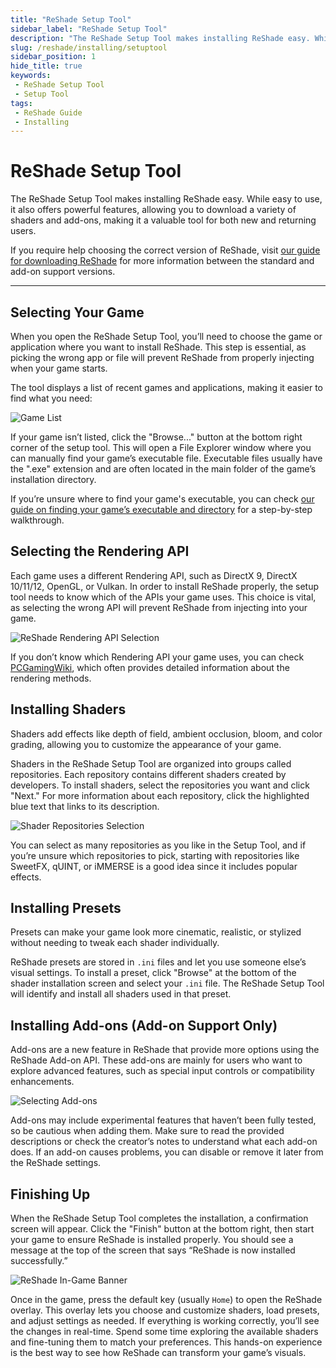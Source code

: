 ```yaml
---
title: "ReShade Setup Tool"
sidebar_label: "ReShade Setup Tool"
description: "The ReShade Setup Tool makes installing ReShade easy. While easy to use, it also offers powerful features, allowing you to download a variety of shaders and add-ons."
slug: /reshade/installing/setuptool
sidebar_position: 1
hide_title: true
keywords: 
 - ReShade Setup Tool
 - Setup Tool
tags:
 - ReShade Guide
 - Installing
---
```


# ReShade Setup Tool 

The ReShade Setup Tool makes installing ReShade easy. While easy to use, it also offers powerful features, allowing you to download a variety of shaders and add-ons, making it a valuable tool for both new and returning users.

If you require help choosing the correct version of ReShade, visit [our guide for downloading ReShade](../downloading) for more information between the standard and add-on support versions.

---

## Selecting Your Game
When you open the ReShade Setup Tool, you’ll need to choose the game or application where you want to install ReShade. This step is essential, as picking the wrong app or file will prevent ReShade from properly injecting when your game starts. 

The tool displays a list of recent games and applications, making it easier to find what you need:

![Game List](https://assets.martysmods.com/additionalguides/reshade/setupgamelist.webp)

If your game isn’t listed, click the "Browse..." button at the bottom right corner of the setup tool. This will open a File Explorer window where you can manually find your game’s executable file. Executable files usually have the ".exe" extension and are often located in the main folder of the game’s installation directory.

If you’re unsure where to find your game's executable, you can check [our guide on finding your game’s executable and directory](/additionalguides/03findgameexecutable) for a step-by-step walkthrough.

## Selecting the Rendering API
Each game uses a different Rendering API, such as DirectX 9, DirectX 10/11/12, OpenGL, or Vulkan. In order to install ReShade properly, the setup tool needs to know which of the APIs your game uses. This choice is vital, as selecting the wrong API will prevent ReShade from injecting into your game.

![ReShade Rendering API Selection](https://assets.martysmods.com/additionalguides/reshade/setuprenderingapi.webp)

If you don’t know which Rendering API your game uses, you can check [PCGamingWiki](https://pcgamingwiki.com), which often provides detailed information about the rendering methods.

## Installing Shaders
Shaders add effects like depth of field, ambient occlusion, bloom, and color grading, allowing you to customize the appearance of your game. 

Shaders in the ReShade Setup Tool are organized into groups called repositories. Each repository contains different shaders created by developers. To install shaders, select the repositories you want and click "Next." For more information about each repository, click the highlighted blue text that links to its description.

![Shader Repositories Selection](https://assets.martysmods.com/additionalguides/reshade/setupshaderselect.webp)

You can select as many repositories as you like in the Setup Tool, and if you’re unsure which repositories to pick, starting with repositories like SweetFX, qUINT, or iMMERSE is a good idea since it includes popular effects.

## Installing Presets
Presets can make your game look more cinematic, realistic, or stylized without needing to tweak each shader individually.

ReShade presets are stored in `.ini` files and let you use someone else’s visual settings. To install a preset, click "Browse" at the bottom of the shader installation screen and select your `.ini` file. The ReShade Setup Tool will identify and install all shaders used in that preset.

## Installing Add-ons (Add-on Support Only)
Add-ons are a new feature in ReShade that provide more options using the ReShade Add-on API. These add-ons are mainly for users who want to explore advanced features, such as special input controls or compatibility enhancements.

![Selecting Add-ons](https://assets.martysmods.com/additionalguides/reshade/setupaddons.webp)

Add-ons may include experimental features that haven’t been fully tested, so be cautious when adding them. Make sure to read the provided descriptions or check the creator’s notes to understand what each add-on does. If an add-on causes problems, you can disable or remove it later from the ReShade settings.

## Finishing Up
When the ReShade Setup Tool completes the installation, a confirmation screen will appear. Click the "Finish" button at the bottom right, then start your game to ensure ReShade is installed properly. You should see a message at the top of the screen that says “ReShade is now installed successfully.”

![ReShade In-Game Banner](https://assets.martysmods.com/additionalguides/reshade/reshadeinstalled.webp)

Once in the game, press the default key (usually `Home`) to open the ReShade overlay. This overlay lets you choose and customize shaders, load presets, and adjust settings as needed. If everything is working correctly, you’ll see the changes in real-time. Spend some time exploring the available shaders and fine-tuning them to match your preferences. This hands-on experience is the best way to see how ReShade can transform your game’s visuals.